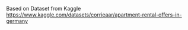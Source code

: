 Based on Dataset from Kaggle
https://www.kaggle.com/datasets/corrieaar/apartment-rental-offers-in-germany
